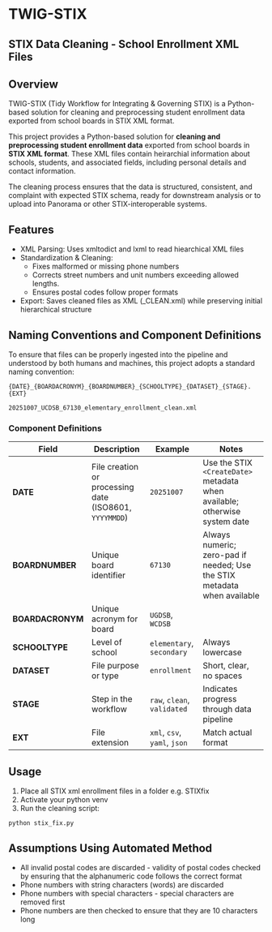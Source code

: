 # TWIG-STIX

## STIX Data Cleaning - School Enrollment XML Files 

## Overview 

TWIG-STIX (Tidy Workflow for Integrating & Governing STIX) is a Python-based solution for cleaning and preprocessing student enrollment data exported from school boards in STIX XML format.

This project provides a Python-based solution for **cleaning and preprocessing student enrollment data** exported from school boards in **STIX XML format**. These XML files contain heirarchial information about schools, students, and associated fields, including personal details and contact information.

The cleaning process ensures that the data is structured, consistent, and complaint with expected STIX schema, ready for downstream analysis or to upload into Panorama or other STIX-interoperable systems.

## Features

* XML Parsing: Uses xmltodict and lxml to read hiearchical XML files
* Standardization & Cleaning: 
    * Fixes malformed or missing phone numbers
    * Corrects street numbers and unit numbers exceeding allowed lengths.
    * Ensures postal codes follow proper formats 
* Export: Saves cleaned files as XML (_CLEAN.xml) while preserving initial hierarchical structure

## Naming Conventions and Component Definitions 

To ensure that files can be properly ingested into the pipeline and understood by both humans and machines, this project adopts a standard naming convention: 

```
{DATE}_{BOARDACRONYM}_{BOARDNUMBER}_{SCHOOLTYPE}_{DATASET}_{STAGE}.{EXT}
```

```
20251007_UCDSB_67130_elementary_enrollment_clean.xml
```

### Component Definitions 

| Field           | Description                                        | Example                                          | Notes                                                                      |
| --------------- | -------------------------------------------------- | ------------------------------------------------ | -------------------------------------------------------------------------- |
| **DATE**        | File creation or processing date (ISO8601, `YYYYMMDD`) | `20251007`                                       | Use the STIX `<CreateDate>` metadata when available; otherwise system date |
| **BOARDNUMBER** | Unique board identifier                            | `67130`                                          | Always numeric; zero-pad if needed; Use the STIX metadata when available 
| **BOARDACRONYM** | Unique acronym for board  | `UGDSB`, `WCDSB`
| **SCHOOLTYPE**  | Level of school                                    | `elementary`, `secondary`                        | Always lowercase                                                           |
| **DATASET**     | File purpose or type                               | `enrollment` | Short, clear, no spaces                                                    |
| **STAGE**       | Step in the workflow                               | `raw`, `clean`, `validated`   | Indicates progress through data pipeline                                   |
| **EXT**         | File extension                                     | `xml`, `csv`, `yaml`, `json`                     | Match actual format                                                        |

## Usage

1. Place all STIX xml enrollment files in a folder e.g. STIXfix
2. Activate your python venv
3. Run the cleaning script: 

```
python stix_fix.py
```

## Assumptions Using Automated Method 

* All invalid postal codes are discarded - validity of postal codes checked by ensuring that the alphanumeric code follows the correct format
* Phone numbers with string characters (words) are discarded
* Phone numbers with special characters - special characters are removed first 
* Phone numbers are then checked to ensure that they are 10 characters long 